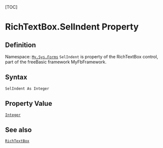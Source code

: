 [TOC]
# RichTextBox.SelIndent Property

## Definition
Namespace: [`My.Sys.Forms`](My.Sys.Forms.md)
`SelIndent` is property of the RichTextBox control, part of the freeBasic framework MyFbFramework.
## Syntax
```freeBasic
SelIndent As Integer
```
## Property Value
[`Integer`]("https://www.freebasic.net/wiki/KeyPgInteger")
## See also
[`RichTextBox`](RichTextBox.md)
